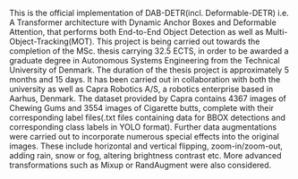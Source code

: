 This is the official implementation of DAB-DETR(incl. Deformable-DETR) i.e. A Transformer architecture with Dynamic Anchor Boxes and Deformable Attention, that performs both End-to-End Object Detection as well as Multi-Object-Tracking(MOT). This project is being carried out towards the completion of the MSc. thesis carrying 32.5 ECTS, in order to be awarded a graduate degree in Autonomous Systems Engineering from the Technical University of Denmark.
The duration of the thesis project is approximately 5 months and 15 days. 
It has been carried out in collaboration with both the university as well as Capra Robotics A/S, a robotics enterprise based in Aarhus, Denmark. 
The dataset provided by Capra contains 4367 images of Chewing Gums and 3554 images of Cigarette butts, complete with their corresponding label files(.txt files containing data for BBOX detections and corresponding class labels in YOLO format). Further data augmentations were carried out to incorporate numerous special effects into the original images. These include horizontal and vertical flipping, zoom-in/zoom-out, adding rain, snow or fog, altering brightness contrast etc. More advanced transformations such as Mixup or RandAugment were also considered.

